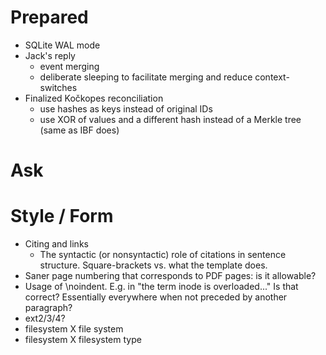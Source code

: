 Prepared
========

  * SQLite WAL mode
  * Jack's reply
      - event merging
      - deliberate sleeping to facilitate merging and reduce context-switches
  * Finalized Kočkopes reconciliation
      - use hashes as keys instead of original IDs
      - use XOR of values and a different hash instead of a Merkle tree
        (same as IBF does)

Ask
===

# Style / Form

  * Citing and links
      - The syntactic (or nonsyntactic) role of citations in sentence structure.
        Square-brackets vs. what the template does.
  * Saner page numbering that corresponds to PDF pages: is it allowable?
  * Usage of \noindent. E.g. in "the term inode is overloaded..." Is that correct?
    Essentially everywhere when not preceded by another paragraph?
  * ext2/3/4?
  * filesystem X file system
  * filesystem X filesystem type

